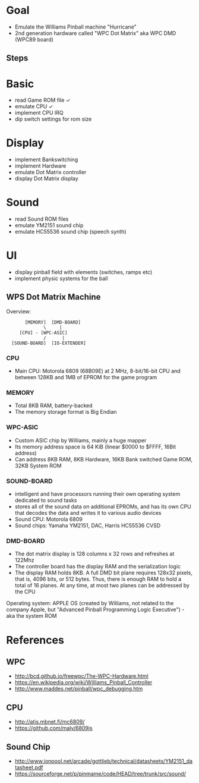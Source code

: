 # Goal

- Emulate the Williams Pinball machine "Hurricane"
- 2nd generation hardware called "WPC Dot Matrix" aka WPC DMD (WPC89 board)

## Steps

# Basic
- read Game ROM file ✓
- emulate CPU ✓
- implement CPU IRQ
- dip switch settings for rom size

# Display
- implement Bankswitching
- implement Hardware
- emulate Dot Matrix controller
- display Dot Matrix display

# Sound
- read Sound ROM files
- emulate YM2151 sound chip
- emulate HC55536 sound chip (speech synth)

# UI
- display pinball field with elements (switches, ramps etc)
- implement physic systems for the ball

## WPS Dot Matrix Machine

Overview:

```
       [MEMORY]  [DMD-BOARD]
              \     |
     [CPU] - [WPC-ASIC]
              /      |   
  [SOUND-BOARD]  [IO-EXTENDER]
```

### CPU
- Main CPU: Motorola 6809 (68B09E) at 2 MHz, 8-bit/16-bit CPU and between 128KB and 1MB of EPROM for the game program

### MEMORY
- Total 8KB RAM, battery-backed
- The memory storage format is Big Endian

### WPC-ASIC
- Custom ASIC chip by Williams, mainly a huge mapper
- Its memory address space is 64 KiB (linear $0000 to $FFFF, 16Bit address)
- Can address 8KB RAM, 8KB Hardware, 16KB Bank switched Game ROM, 32KB System ROM

### SOUND-BOARD
- intelligent and have processors running their own operating system dedicated to sound tasks
- stores all of the sound data on additional EPROMs, and has its own CPU that decodes the data and writes it to various audio devices
- Sound CPU: Motorola 6809
- Sound chips: Yamaha YM2151, DAC, Harris HC55536 CVSD

### DMD-BOARD
- The dot matrix display is 128 columns x 32 rows and refreshes at 122Mhz
- The controller board has the display RAM and the serialization logic
- The display RAM holds 8KB. A full DMD bit plane requires 128x32 pixels, that is, 4096 bits, or 512 bytes. Thus, there is enough RAM to hold a total of 16 planes. At any time, at most two planes can be addressed by the CPU

Operating system: APPLE OS (created by Williams, not related to the company Apple, but "Advanced Pinball Programming Logic Executive") - aka the system ROM


# References

## WPC

- http://bcd.github.io/freewpc/The-WPC-Hardware.html
- https://en.wikipedia.org/wiki/Williams_Pinball_Controller
- http://www.maddes.net/pinball/wpc_debugging.htm

## CPU
- http://atjs.mbnet.fi/mc6809/
- https://github.com/maly/6809js

## Sound Chip
- http://www.ionpool.net/arcade/gottlieb/technical/datasheets/YM2151_datasheet.pdf
- https://sourceforge.net/p/pinmame/code/HEAD/tree/trunk/src/sound/

